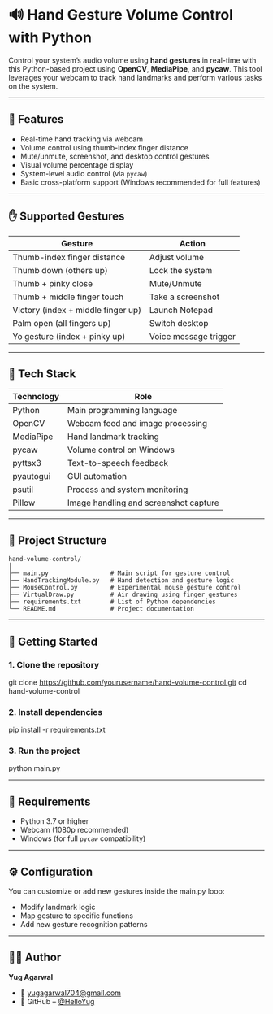 # 🔊 Hand Gesture Volume Control with Python

Control your system’s audio volume using **hand gestures** in real-time with this Python-based project using **OpenCV**, **MediaPipe**, and **pycaw**. This tool leverages your webcam to track hand landmarks and perform various tasks on the system.

---

## 📸 Features

- Real-time hand tracking via webcam
- Volume control using thumb-index finger distance
- Mute/unmute, screenshot, and desktop control gestures
- Visual volume percentage display
- System-level audio control (via `pycaw`)
- Basic cross-platform support (Windows recommended for full features)

---

## ✋ Supported Gestures

| Gesture                               | Action                |
|---------------------------------------|-----------------------|
| Thumb-index finger distance           | Adjust volume         |
| Thumb down (others up)                | Lock the system       |
| Thumb + pinky close                   | Mute/Unmute           |
| Thumb + middle finger touch           | Take a screenshot     |
| Victory (index + middle finger up)    | Launch Notepad        |
| Palm open (all fingers up)            | Switch desktop        |
| Yo gesture (index + pinky up)         | Voice message trigger |

---

## 🧠 Tech Stack

| Technology  | Role                                  |
|-------------|---------------------------------------|
| Python      | Main programming language             |
| OpenCV      | Webcam feed and image processing      |
| MediaPipe   | Hand landmark tracking                |
| pycaw       | Volume control on Windows             |
| pyttsx3     | Text-to-speech feedback               |
| pyautogui   | GUI automation                        |
| psutil      | Process and system monitoring         |
| Pillow      | Image handling and screenshot capture |

---

## 📂 Project Structure
```plaintext
hand-volume-control/
│
├── main.py                 # Main script for gesture control
├── HandTrackingModule.py   # Hand detection and gesture logic
├── MouseControl.py         # Experimental mouse gesture control
├── VirtualDraw.py          # Air drawing using finger gestures
├── requirements.txt        # List of Python dependencies
└── README.md               # Project documentation
```
---

## 🚀 Getting Started

### 1. Clone the repository

git clone https://github.com/yourusername/hand-volume-control.git
cd hand-volume-control

### 2. Install dependencies

pip install -r requirements.txt

### 3. Run the project

python main.py

---
## 📌 Requirements

- Python 3.7 or higher
- Webcam (1080p recommended)
- Windows (for full `pycaw` compatibility)

---
## ⚙️ Configuration

You can customize or add new gestures inside the main.py loop:
- Modify landmark logic
- Map gesture to specific functions
- Add new gesture recognition patterns

---
## 👨‍💻 Author

**Yug Agarwal**
- 📧 [yugagarwal704@gmail.com](mailto:yugagarwal704@gmail.com)
- 🔗 GitHub – [@HelloYug](https://github.com/HelloYug)